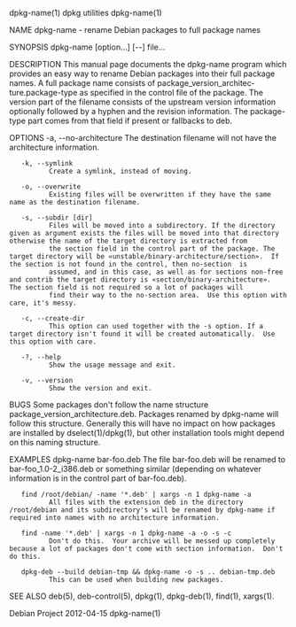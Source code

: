 dpkg-name(1)                                                                                  dpkg utilities                                                                                 dpkg-name(1)

NAME
       dpkg-name - rename Debian packages to full package names

SYNOPSIS
       dpkg-name [option...]  [--] file...

DESCRIPTION
       This  manual  page  documents  the dpkg-name program which provides an easy way to rename Debian packages into their full package names. A full package name consists of package_version_architec‐
       ture.package-type as specified in the control file of the package. The version part of the filename consists of the upstream version information optionally followed by a hyphen and the  revision
       information. The package-type part comes from that field if present or fallbacks to deb.

OPTIONS
       -a, --no-architecture
              The destination filename will not have the architecture information.

       -k, --symlink
              Create a symlink, instead of moving.

       -o, --overwrite
              Existing files will be overwritten if they have the same name as the destination filename.

       -s, --subdir [dir]
              Files will be moved into a subdirectory. If the directory given as argument exists the files will be moved into that directory otherwise the name of the target directory is extracted from
              the section field in the control part of the package. The target directory will be «unstable/binary-architecture/section».  If the section is not found in the control, then no-section  is
              assumed, and in this case, as well as for sections non-free and contrib the target directory is «section/binary-architecture».  The section field is not required so a lot of packages will
              find their way to the no-section area.  Use this option with care, it's messy.

       -c, --create-dir
              This option can used together with the -s option. If a target directory isn't found it will be created automatically.  Use this option with care.

       -?, --help
              Show the usage message and exit.

       -v, --version
              Show the version and exit.

BUGS
       Some packages don't follow the name structure package_version_architecture.deb.  Packages renamed by dpkg-name will follow this structure. Generally this will have no impact on how packages  are
       installed by dselect(1)/dpkg(1), but other installation tools might depend on this naming structure.

EXAMPLES
       dpkg-name bar-foo.deb
              The file bar-foo.deb will be renamed to bar-foo_1.0-2_i386.deb or something similar (depending on whatever information is in the control part of bar-foo.deb).

       find /root/debian/ -name '*.deb' | xargs -n 1 dpkg-name -a
              All files with the extension deb in the directory /root/debian and its subdirectory's will be renamed by dpkg-name if required into names with no architecture information.

       find -name '*.deb' | xargs -n 1 dpkg-name -a -o -s -c
              Don't do this.  Your archive will be messed up completely because a lot of packages don't come with section information.  Don't do this.

       dpkg-deb --build debian-tmp && dpkg-name -o -s .. debian-tmp.deb
              This can be used when building new packages.

SEE ALSO
       deb(5), deb-control(5), dpkg(1), dpkg-deb(1), find(1), xargs(1).

Debian Project                                                                                  2012-04-15                                                                                   dpkg-name(1)
